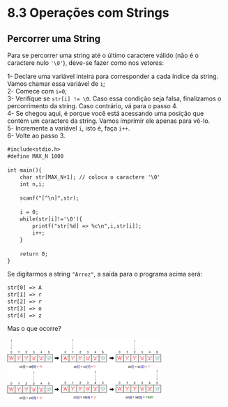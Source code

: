 # 8.3 Operações com Strings

## Percorrer uma String

Para se percorrer uma string até o último caractere válido (não é o caractere nulo ```'\0'```), deve-se fazer como nos vetores:

1- Declare uma variável inteira para corresponder a cada índice da string. Vamos chamar essa variável de ```i```;<br>
2- Comece com ```i=0```;<br>
3- Verifique se ```str[i] != \0```. Caso essa condição seja falsa, finalizamos o percorrimento da string. Caso contrário, vá para o passo 4.<br>
4- Se chegou aqui, é porque você está acessando uma posição que contém um caractere da string. Vamos imprimir ele apenas para vê-lo.<br>
5- Incremente a variável ```i```, isto é, faça ```i++```.<br>
6- Volte ao passo 3.<br>

```
#include<stdio.h>
#define MAX_N 1000

int main(){
    char str[MAX_N+1]; // coloca o caractere '\0'
    int n,i;

    scanf("[^\n]",str);

    i = 0;
    while(str[i]!='\0'){
        printf("str[%d] => %c\n",i,str[i]);
        i++;
    }

    return 0;
}
```

Se digitarmos a string ```"Arroz"```, a saída para o programa acima será:

```
str[0] => A
str[1] => r
str[2] => r
str[3] => o
str[4] => z
```

Mas o que ocorre?

<img src="images/strings2.png" alt="Percorrendo uma string" width="70%">
